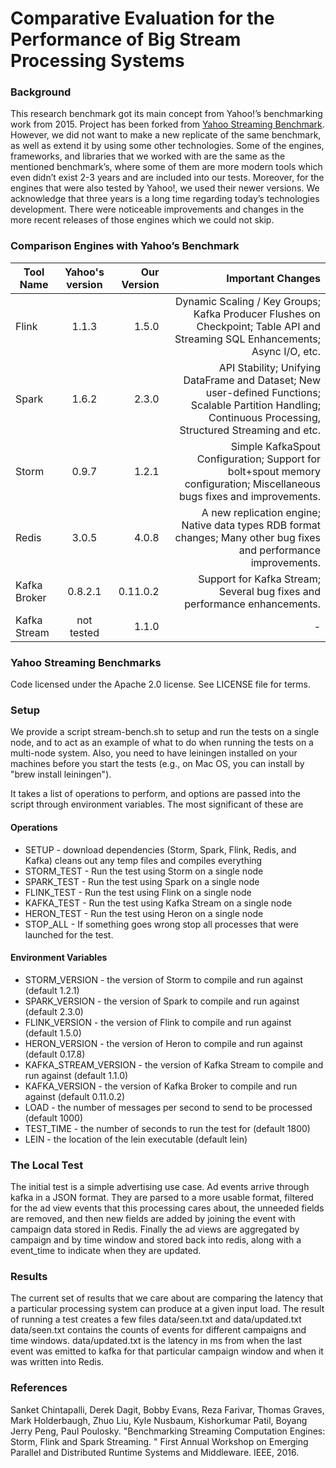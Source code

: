 

<!--
 Copyright 2015, Yahoo Inc.
 Licensed under the terms of the Apache License 2.0. Please see LICENSE file in the project root for terms.
-->

# Comparative Evaluation for the Performance of Big Stream Processing Systems

### Background
This research benchmark got its main concept from Yahoo!’s benchmarking work from 2015. 
Project has been forked from [Yahoo Streaming Benchmark](https://github.com/yahoo/streaming-benchmarks).
However, we did not want to make a new replicate of the same benchmark, as well as extend it by using some other technologies. Some of the engines, frameworks, and libraries that we worked with are the same as the mentioned benchmark’s, where some of them are more modern tools which even didn’t exist 2-3 years and are included into our tests. Moreover, for the engines that were also tested by Yahoo!, we used their newer versions. We acknowledge that three years is a long time regarding today’s technologies development. There were noticeable improvements and changes in the more recent releases of those engines which we could not skip.

### Comparison Engines with Yahoo’s Benchmark
| Tool Name     | Yahoo's version| Our Version   | Important Changes   |
| ------------- |:--------------:| -----:| -----:|
| Flink      | 1.1.3  | 1.5.0| Dynamic Scaling / Key Groups; Kafka Producer Flushes on Checkpoint; Table API and Streaming SQL Enhancements; Async I/O, etc.|
| Spark | 1.6.2       |   2.3.0|   API Stability; Unifying DataFrame and Dataset; New user-defined Functions; Scalable Partition Handling; Continuous Processing, Structured Streaming and etc. |
| Storm| 0.9.7 |1.2.1|    Simple KafkaSpout Configuration; Support for bolt+spout memory configuration; Miscellaneous bugs fixes and improvements. |
| Redis| 3.0.5 |    4.0.8 |    A new replication engine; Native data types RDB format changes; Many other bug fixes and performance improvements. |
| Kafka Broker| 0.8.2.1	|    0.11.0.2|Support for Kafka Stream; Several bug fixes and performance enhancements. |
| Kafka Stream| not tested      |    1.1.0|-|

### Yahoo Streaming Benchmarks 
Code licensed under the Apache 2.0 license. See LICENSE file for terms.


### Setup
We provide a script stream-bench.sh to setup and run the tests on a single node, and to act as an example of what to do when running the tests on a multi-node system. Also, you need to have leiningen installed on your machines before you start the tests (e.g., on Mac OS, you can install by "brew install leiningen").

It takes a list of operations to perform, and options are passed into the script through environment variables. The most significant of these are

#### Operations
   * SETUP - download dependencies (Storm, Spark, Flink, Redis, and Kafka) cleans out any temp files and compiles everything
   * STORM_TEST - Run the test using Storm on a single node
   * SPARK_TEST - Run the test using Spark on a single node
   * FLINK_TEST - Run the test using Flink on a single node
   * KAFKA_TEST  - Run the test using Kafka Stream on a single node
   * HERON_TEST  - Run the test using Heron on a single node
   * STOP_ALL - If something goes wrong stop all processes that were launched for the test.

#### Environment Variables
   * STORM_VERSION - the version of Storm to compile and run against (default 1.2.1)
   * SPARK_VERSION - the version of Spark to compile and run against (default 2.3.0)
   * FLINK_VERSION - the version of Flink to compile and run against (default 1.5.0)
   * HERON_VERSION - the version of Heron to compile and run against (default 0.17.8)
   * KAFKA_STREAM_VERSION - the version of Kafka Stream  to compile and run against (default 1.1.0)
   * KAFKA_VERSION - the version of Kafka Broker to compile and run against (default 0.11.0.2)  
   * LOAD - the number of messages per second to send to be processed (default 1000)
   * TEST_TIME - the number of seconds to run the test for (default 1800)
   * LEIN - the location of the lein executable (default lein)

### The Local Test
The initial test is a simple advertising use case.
Ad events arrive through kafka in a JSON format.  They are parsed to a more usable format, filtered for the ad view events that this processing cares about, the unneeded fields are removed, and then new fields are added by joining the event with campaign data stored in Redis.  Finally the ad views are aggregated by campaign and by time window and stored back into redis, along with a event_time to indicate when they are updated.


### Results
The current set of results that we care about are comparing the latency that a particular processing system can produce at a given input load.
The result of running a test creates a few files data/seen.txt and data/updated.txt  data/seen.txt contains the counts of events for different campaigns and time windows.  data/updated.txt is the latency in ms from when the last event was emitted to kafka for that particular campaign window and when it was written into Redis.


### References
Sanket Chintapalli, Derek Dagit, Bobby Evans, Reza Farivar, Thomas Graves, Mark Holderbaugh, Zhuo Liu, Kyle Nusbaum, Kishorkumar Patil, Boyang Jerry Peng, Paul Poulosky.
"Benchmarking Streaming Computation Engines: Storm, Flink and Spark Streaming. " 
First Annual Workshop on Emerging Parallel and Distributed Runtime Systems and Middleware. IEEE, 2016.

